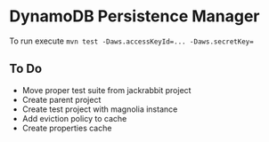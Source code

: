 DynamoDB Persistence Manager
============================

To run execute `mvn test -Daws.accessKeyId=... -Daws.secretKey=`

To Do
-----

- Move proper test suite from jackrabbit project
- Create parent project
- Create test project with magnolia instance
- Add eviction policy to cache
- Create properties cache